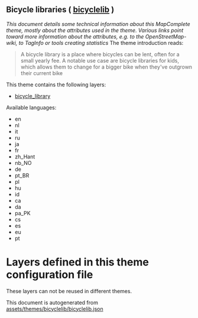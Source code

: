 [//]: # (WARNING: this file is automatically generated. Please find the sources at the bottom and edit those sources)

## Bicycle libraries ( [bicyclelib](https://mapcomplete.org/bicyclelib) )
_This document details some technical information about this MapComplete theme, mostly about the attributes used in the theme. Various links point toward more information about the attributes, e.g. to the OpenStreetMap-wiki, to TagInfo or tools creating statistics_
The theme introduction reads:

> A bicycle library is a place where bicycles can be lent, often for a small yearly fee. A notable use case are bicycle libraries for kids, which allows them to change for a bigger bike when they've outgrown their current bike

This theme contains the following layers:


 - [bicycle_library](../Layers/bicycle_library.md)


Available languages:


 - en
 - nl
 - it
 - ru
 - ja
 - fr
 - zh_Hant
 - nb_NO
 - de
 - pt_BR
 - pl
 - hu
 - id
 - ca
 - da
 - pa_PK
 - cs
 - es
 - eu
 - pt


# Layers defined in this theme configuration file
These layers can not be reused in different themes.


This document is autogenerated from [assets/themes/bicyclelib/bicyclelib.json](https://github.com/pietervdvn/MapComplete/blob/develop/assets/themes/bicyclelib/bicyclelib.json)
